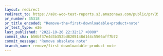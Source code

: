```yaml
---
layout: redirect
redirect_to: https://a8c-woo-test-reports.s3.amazonaws.com/public/pr/35318/e2e/index.html
pr_number: 35318
pr_title_encoded: "Remove+the+first+downloadable+product+note"
pr_test_type: e2e
last_published: "2022-10-26 22:32:17 +0000"
commit_sha: b56bf37e4d3b352bd8205148d144c5566aff7b72
commit_message: "Remove obsolete note"
branch_name: remove/first-downloadable-product-note
---
```

